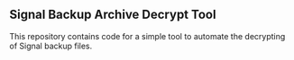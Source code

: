 ## Signal Backup Archive Decrypt Tool

This repository contains code for a simple tool to automate the
decrypting of Signal backup files.
